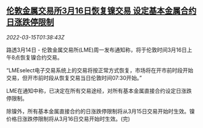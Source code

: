 <!--1647309663000-->
[伦敦金属交易所3月16日恢复镍交易 设定基本金属合约日涨跌停限制](https://cn.reuters.com/article/lme-restoring-nickel-0314-mon-idCNKCS2LC049)
------

<div><i>2022-03-15T01:38:43Z</i></div><p>路透3月14日 - 伦敦金属交易所(LME)周一发布通知称，将于伦敦时间3月16日上午8点恢复镍合约交易。</p><p>“LMEselect电子交易系统上的交易将按正常方式恢复，市场将在开市前时段开始交易，但开市前时段从恢复交易当日伦敦时间07:30开始。”</p><p>LME在通知中称，已决定在所有交易途经，对所有基本金属直接合约设定日涨跌停限制。</p><p>除镍外，所有基本金属直接合约的日涨跌停限制将从3月15日交易开始时生效。镍价格日涨跌停限制将从3月16日交易开始时生效。(完)</p>
